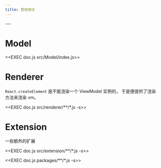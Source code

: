 ```yaml
---
title: 其他相关
---
```


<toc>
---

# Model

<<EXEC doc.js  src/Model/index.js>>

# Renderer
`React.createElement` 是不能渲染一个 ViewModel 实例的，
于是便提供了渲染方法来渲染 vm。

<<EXEC doc.js  src/renderer/**/*.js -s>>

# Extension
一些额外的扩展

<<EXEC doc.js  src/extension/**/*.js -s>>

<<EXEC doc.js  packages/**/*.js -s>>
